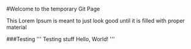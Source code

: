 #Welcome to the temporary Git Page

This Lorem Ipsum is meant to just look good until it is filled with proper material


###Testing
'''
Testing stuff
Hello, World!
'''
